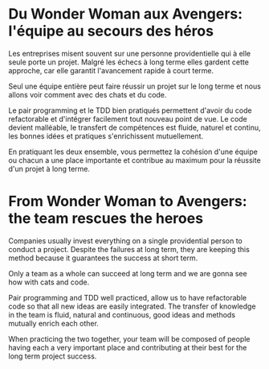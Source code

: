 # Du Wonder Woman aux Avengers: l'équipe au secours des héros

Les entreprises misent souvent sur une personne providentielle qui à elle seule porte un projet. Malgré les échecs à long terme elles gardent cette approche, car elle garantit l'avancement rapide à court terme.

Seul une équipe entière peut faire réussir un projet sur le long terme et nous allons voir comment avec des chats et du code.

Le pair programming et le TDD bien pratiqués permettent d'avoir du code refactorable et d'intégrer facilement tout nouveau point de vue. Le code devient malléable, le transfert de compétences est fluide, naturel et continu, les bonnes idées et pratiques s'enrichissent mutuellement.

En pratiquant les deux ensemble, vous permettez la cohésion d'une équipe ou chacun a une place importante et contribue au maximum pour la réussite d'un projet à long terme. 


# From Wonder Woman to Avengers: the team rescues the heroes

Companies usually invest everything on a single providential person to conduct a project. Despite the failures at long term, they are keeping this method because it guarantees the success at short term.

Only a team as a whole can succeed at long term and we are gonna see how with cats and code.

Pair programming and TDD well practiced, allow us to have refactorable code so that all new ideas are easily integrated. 
The transfer of knowledge in the team is fluid, natural and continuous, good ideas and methods mutually enrich each other. 

When practicing the two together, your team will be composed of people having each a very important place and contributing at their best for the long term project success.
